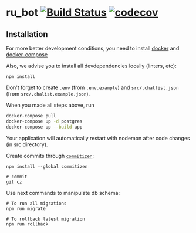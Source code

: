 # ru_bot [![Build Status](https://travis-ci.org/telegram-ru/ru-bot.svg?branch=dev)](https://travis-ci.org/telegram-ru/ru-bot) [![codecov](https://codecov.io/gh/telegram-ru/ru-bot/branch/dev/graph/badge.svg)](https://codecov.io/gh/telegram-ru/ru-bot)


## Installation

For more better development conditions, you need to install [docker](https://docs.docker.com/install/) and [docker-compose](https://docs.docker.com/compose/install/)

Also, we advise you to install all devdependencies locally (linters, etc):

`npm install`

Don't forget to create `.env` (from `.env.example`) and `src/.chatlist.json` (from `src/.chalist.example.json`).

When you made all steps above, run
```bash
docker-compose pull
docker-compose up -d postgres
docker-compose up --build app
```
Your application will automatically restart with nodemon after code changes (in src directory). 

Create commits through [`commitizen`](https://github.com/commitizen/cz-cli):

```shell
npm install --global commitizen

# commit
git cz
```

Use next commands to manipulate db schema:

```shell
# To run all migrations
npm run migrate

# To rollback latest migration
npm run rollback
```

